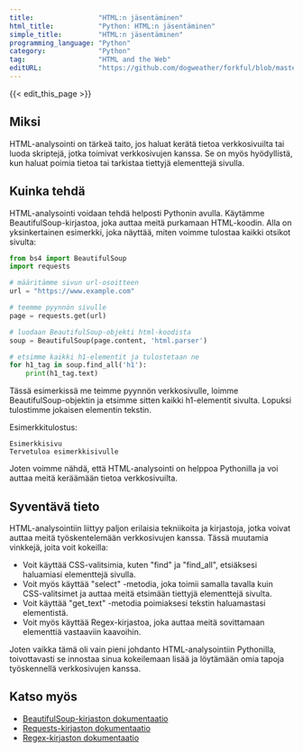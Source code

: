 ```yaml
---
title:                "HTML:n jäsentäminen"
html_title:           "Python: HTML:n jäsentäminen"
simple_title:         "HTML:n jäsentäminen"
programming_language: "Python"
category:             "Python"
tag:                  "HTML and the Web"
editURL:              "https://github.com/dogweather/forkful/blob/master/content/fi/python/parsing-html.md"
---
```


{{< edit_this_page >}}

## Miksi

HTML-analysointi on tärkeä taito, jos haluat kerätä tietoa verkkosivuilta tai luoda skriptejä, jotka toimivat verkkosivujen kanssa. Se on myös hyödyllistä, kun haluat poimia tietoa tai tarkistaa tiettyjä elementtejä sivulla.

## Kuinka tehdä

HTML-analysointi voidaan tehdä helposti Pythonin avulla. Käytämme BeautifulSoup-kirjastoa, joka auttaa meitä purkamaan HTML-koodin. Alla on yksinkertainen esimerkki, joka näyttää, miten voimme tulostaa kaikki otsikot sivulta:

```Python
from bs4 import BeautifulSoup
import requests

# määritämme sivun url-osoitteen
url = "https://www.example.com"

# teemme pyynnön sivulle
page = requests.get(url)

# luodaan BeautifulSoup-objekti html-koodista
soup = BeautifulSoup(page.content, 'html.parser')

# etsimme kaikki h1-elementit ja tulostetaan ne
for h1_tag in soup.find_all('h1'):
    print(h1_tag.text)
```

Tässä esimerkissä me teimme pyynnön verkkosivulle, loimme BeautifulSoup-objektin ja etsimme sitten kaikki h1-elementit sivulta. Lopuksi tulostimme jokaisen elementin tekstin.

Esimerkkitulostus:

```
Esimerkkisivu
Tervetuloa esimerkkisivulle
```

Joten voimme nähdä, että HTML-analysointi on helppoa Pythonilla ja voi auttaa meitä keräämään tietoa verkkosivuilta.

## Syventävä tieto

HTML-analysointiin liittyy paljon erilaisia tekniikoita ja kirjastoja, jotka voivat auttaa meitä työskentelemään verkkosivujen kanssa. Tässä muutamia vinkkejä, joita voit kokeilla:

- Voit käyttää CSS-valitsimia, kuten "find" ja "find_all", etsiäksesi haluamiasi elementtejä sivulla.
- Voit myös käyttää "select" -metodia, joka toimii samalla tavalla kuin CSS-valitsimet ja auttaa meitä etsimään tiettyjä elementtejä sivulta.
- Voit käyttää "get_text" -metodia poimiaksesi tekstin haluamastasi elementistä.
- Voit myös käyttää Regex-kirjastoa, joka auttaa meitä sovittamaan elementtiä vastaaviin kaavoihin.

Joten vaikka tämä oli vain pieni johdanto HTML-analysointiin Pythonilla, toivottavasti se innostaa sinua kokeilemaan lisää ja löytämään omia tapoja työskennellä verkkosivujen kanssa.

## Katso myös

- [BeautifulSoup-kirjaston dokumentaatio](https://www.crummy.com/software/BeautifulSoup/bs4/doc/)
- [Requests-kirjaston dokumentaatio](https://requests.readthedocs.io/en/master/)
- [Regex-kirjaston dokumentaatio](https://docs.python.org/3/library/re.html)